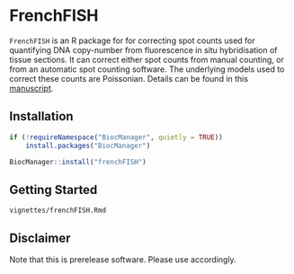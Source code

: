 FrenchFISH
=====
`FrenchFISH` is an R package for for correcting spot counts used for quantifying DNA copy-number from fluorescence in situ hybridisation of tissue sections. It can correct either spot counts from manual counting, or from an automatic spot counting software. The underlying models used to correct these counts are Poissonian. Details can be found in this [manuscript](https://doi.org/10.1101/487926).

Installation  
----
```r
if (!requireNamespace("BiocManager", quietly = TRUE))
    install.packages("BiocManager")

BiocManager::install("frenchFISH")
```

Getting Started
----
```
vignettes/frenchFISH.Rmd
```

Disclaimer
----
Note that this is prerelease software. Please use accordingly.
